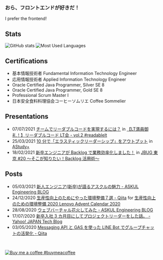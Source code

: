 ### おら、フロントエンドが好きだ！

I prefer the frontend!

## Stats

![GitHub stats](https://github-readme-stats.vercel.app/api?username=MxShun&show_icons=true&include_all_commits=true&count_private=true&hide_title=true&hide=issues&icon_color=FFDD00&title_color=FFDD00) ![Most Used Languages](https://github-readme-stats.vercel.app/api/top-langs/?username=MxShun&layout=compact&hide_title=true&hide=ASP)

## Certifications

- 基本情報技術者 Fundamental Information Technology Engineer
- 応用情報技術者 Applied Information Technology Engineer
- Oracle Certified Java Programmer, Silver SE 8
- Oracle Certified Java Programmer, Gold SE 8
- Professional Scrum Master I
- 日本安全食料料理協会コーヒーソムリエ Coffee Sommelier

## Presentations

- 07/07/2021 [チームでリーダブルコードを実現するには？](https://speakerdeck.com/askul/timuderidaburukodowoshi-xian-suruniha) in [【LT満員御礼！】リーダブルコード LT会 - vol.2 #readablelt](https://rakus.connpass.com/event/215225/)
- 25/03/2021 [10 分で「エラスティックリーダーシップ」をアウトプット](https://speakerdeck.com/askul/10fen-te-erasuteitukuritasituhu-woautohututo) in [AStudy+](https://askul.connpass.com/event/204742/)
- 18/02/2021 [新卒エンジニアが Backlog で業務効率化しました！](https://speakerdeck.com/askul/jbugdong-jing-number-20-sokogazhi-ritai-backloghuo-yong-shu) in [JBUG 東京 #20 〜そこが知りたい！Backlog 活用術〜](https://jbug.connpass.com/event/202013/)

## Posts

- 05/03/2021 [新人エンジニア(新卒)が語るアスクルの魅力 - ASKUL Engineering BLOG](https://tech.askul.co.jp/entry/2021/03/05/110000)
- 24/12/2020 [生産性向上のためにやった環境整備７選 - Qiita](https://qiita.com/MxShun/items/f0853221decb088f4fb5) for [生産性向上のための環境整備 2020 Lenovo Advent Calendar 2020](https://qiita.com/advent-calendar/2020/lenovo_env)
- 28/08/2020 [ウェブバーチャル花火してみた - ASKUL Engineering BLOG](https://tech.askul.co.jp/entry/2020/08/28/180000)
- 17/07/2020 [新卒入社 3 カ月目にしてプロジェクトリーダーをした話。 - Yahoo! JAPAN Tech Blog](https://techblog.yahoo.co.jp/entry/2020071730014127/)
- 03/05/2020 [Messaging API と GAS を使った LINE Bot でグループチャットの活発化 - Qiita](https://qiita.com/MxShun/items/7a563a795d41cdc0f1dc)

<br>

[![Buy me a coffee](https://cdn.buymeacoffee.com/buttons/bmc-new-btn-logo.svg) #buymeacoffee](https://www.buymeacoffee.com/MxShun)

<!--
**MxShun/MxShun** is a ✨ _special_ ✨ repository because its `README.md` (this file) appears on your GitHub profile.

Here are some ideas to get you started:

- 🔭 I’m currently working on ...
- 🌱 I’m currently learning ...
- 👯 I’m looking to collaborate on ...
- 🤔 I’m looking for help with ...
- 💬 Ask me about ...
- 📫 How to reach me: ...
- 😄 Pronouns: ...
- ⚡ Fun fact: ...
-->
